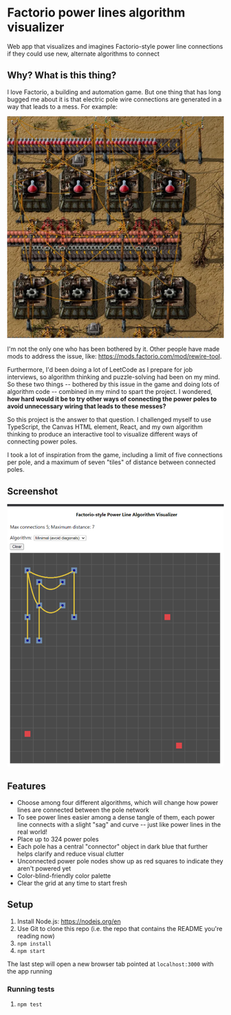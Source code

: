 # Factorio power lines algorithm visualizer

Web app that visualizes and imagines Factorio-style power line connections if they could
use new, alternate algorithms to connect

## Why? What is this thing?

I love Factorio, a building and automation game. But one thing that has long bugged me about it
is that electric pole wire connections are generated in a way that leads to a mess. For example:

![image](factorio_screenshot.webp)

I'm not the only one who has been bothered by it. Other people have made mods to address the issue,
like: https://mods.factorio.com/mod/rewire-tool.

Furthermore, I'd been doing a lot of LeetCode as I prepare for job interviews, so algorithm thinking 
and puzzle-solving had been on my mind. So these
two things -- bothered by this issue in the game and doing lots of algorithm code -- combined in my mind to spart the project. I wondered, **how hard would it be to try other ways of connecting
the power poles to avoid unnecessary wiring that leads to these messes?**

So this project is the answer to that question. I challenged myself to use TypeScript, the Canvas HTML
element, React, and my own algorithm thinking to produce an interactive tool to visualize different
ways of connecting power poles.

I took a lot of inspiration from the game, including a limit of five connections per pole,
and a maximum of seven "tiles" of distance between connected poles.

## Screenshot

![image](app_screenshot2.png)

## Features

* Choose among four different algorithms, which will change how power lines are connected between the pole network
* To see power lines easier among a dense tangle of them, each power line connects with a slight "sag" and curve -- just like power lines in the real world!
* Place up to 324 power poles
* Each pole has a central "connector" object in dark blue that further helps clarify and reduce visual clutter
* Unconnected power pole nodes show up as red squares to indicate they aren't powered yet
* Color-blind-friendly color palette
* Clear the grid at any time to start fresh

## Setup

1. Install Node.js: https://nodejs.org/en
1. Use Git to clone this repo (i.e. the repo that contains the README you're reading now)
1. `npm install`
1. `npm start`

The last step will open a new browser tab pointed at `localhost:3000` with the app running

### Running tests

1. `npm test`
